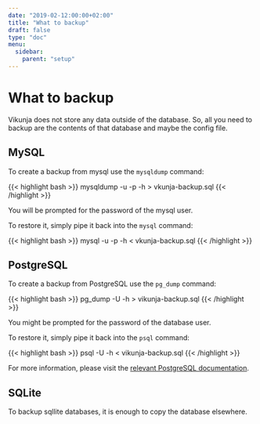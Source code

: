 ```yaml
---
date: "2019-02-12:00:00+02:00"
title: "What to backup"
draft: false
type: "doc"
menu:
  sidebar:
    parent: "setup"
---
```


# What to backup

Vikunja does not store any data outside of the database.
So, all you need to backup are the contents of that database and maybe the config file.

## MySQL

To create a backup from mysql use the `mysqldump` command:

{{< highlight bash >}}
mysqldump -u <user> -p -h <db-host> <database> > vkunja-backup.sql
{{< /highlight >}}

You will be prompted for the password of the mysql user.

To restore it, simply pipe it back into the `mysql` command:

{{< highlight bash >}}
mysql -u <user> -p -h <db-host> <database> < vkunja-backup.sql
{{< /highlight >}}

## PostgreSQL

To create a backup from PostgreSQL use the `pg_dump` command:

{{< highlight bash >}}
pg_dump -U <user> -h <db-host> <database> > vikunja-backup.sql
{{< /highlight >}}

You might be prompted for the password of the database user.

To restore it, simply pipe it back into the `psql` command:

{{< highlight bash >}}
psql -U <user> -h <db-host> <database> < vikunja-backup.sql
{{< /highlight >}}

For more information, please visit the [relevant PostgreSQL documentation](https://www.postgresql.org/docs/12/backup-dump.html).

## SQLite

To backup sqllite databases, it is enough to copy the database elsewhere.
